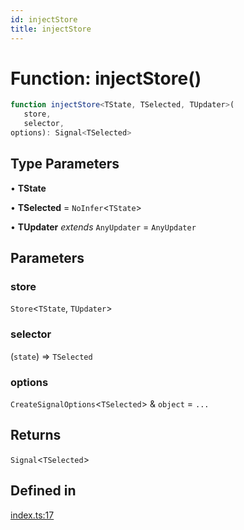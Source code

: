 ```yaml
---
id: injectStore
title: injectStore
---
```


# Function: injectStore()

```ts
function injectStore<TState, TSelected, TUpdater>(
   store, 
   selector, 
options): Signal<TSelected>
```

## Type Parameters

• **TState**

• **TSelected** = `NoInfer`\<`TState`\>

• **TUpdater** *extends* `AnyUpdater` = `AnyUpdater`

## Parameters

### store

`Store`\<`TState`, `TUpdater`\>

### selector

(`state`) => `TSelected`

### options

`CreateSignalOptions`\<`TSelected`\> & `object` = `...`

## Returns

`Signal`\<`TSelected`\>

## Defined in

[index.ts:17](https://github.com/TanStack/store/blob/main/packages/angular-store/src/index.ts#L17)
